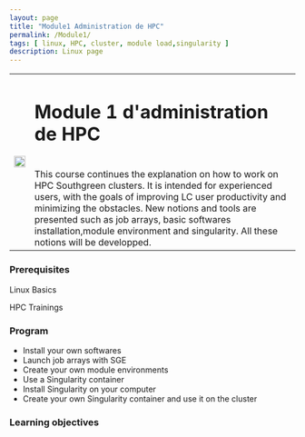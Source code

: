 ```yaml
---
layout: page
title: "Module1 Administration de HPC"
permalink: /Module1/
tags: [ linux, HPC, cluster, module load,singularity ]
description: Linux page
---
```

<table class="table-contact">
<tr>
<td><img width="100%" src="{{ site.url }}/images/training-hpcadvanced.jpeg" alt="" />
</td>
<td>
<h1> Module 1 d'administration de HPC</h1><br />
This course continues the explanation on how to work on  HPC Southgreen clusters. 
It is intended for experienced users, with the goals of improving LC user productivity and minimizing the obstacles.
New notions and tools are presented such as job arrays, basic softwares installation,module environment and singularity.  
All these notions will be developped.
</td>
</tr>
</table>

### Prerequisites
Linux Basics

HPC Trainings

<div id="colonne1">
<h3>Program</h3>
<ul>
<li> Install your own softwares </li>
<li> Launch job arrays with SGE</li>
<li> Create your own module environments</li>
<li> Use a Singularity container </li>
<li> Install Singularity on your computer</li>
<li> Create your own Singularity container and use it on the cluster</li>    
</ul>
</div>

<div id="colonne2">
<h3>Learning objectives</h3>
